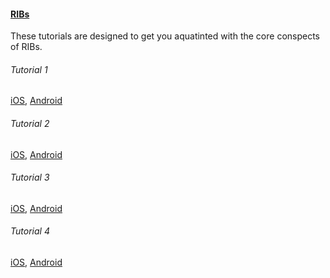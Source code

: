 #### [RIBs](RIBs)

These tutorials are designed to get you aquatinted with the core conspects of RIBs.

###### Tutorial 1
[iOS](iOS-Tutorial-1), [Android](Android-Tutorial-1)

###### Tutorial 2
[iOS](iOS-Tutorial-2), [Android](Android-Tutorial-2)

###### Tutorial 3
[iOS](iOS-Tutorial-3), [Android](Android-Tutorial-3)

###### Tutorial 4
[iOS](iOS-Tutorial-4), [Android](Android-Tutorial-4)


